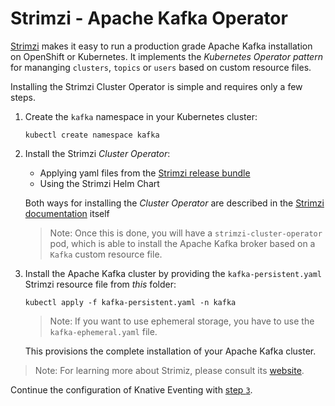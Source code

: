 # Strimzi - Apache Kafka Operator

[Strimzi](http://strimzi.io) makes it easy to run a production grade Apache Kafka installation on OpenShift or Kubernetes. It implements the _Kubernetes Operator pattern_ for mananging `clusters`, `topics` or `users` based on custom resource files. 

Installing the Strimzi Cluster Operator is simple and requires only a few steps.

1. Create the `kafka` namespace in your Kubernetes cluster:
    ```
    kubectl create namespace kafka
    ```

1. Install the Strimzi _Cluster Operator_:

    * Applying yaml files from the [Strimzi release bundle](https://github.com/strimzi/strimzi-kafka-operator/releases/latest)
    * Using the Strimzi Helm Chart

    Both ways for installing the _Cluster Operator_ are described in the [Strimzi documentation](http://strimzi.io/docs/master/#cluster-operator-str) itself

    > Note: Once this is done, you will have a `strimzi-cluster-operator` pod, which is able to install the Apache Kafka broker based on a `Kafka` custom resource file.

1. Install the Apache Kafka cluster by providing the `kafka-persistent.yaml` Strimzi resource file from _this_ folder:
      ```
      kubectl apply -f kafka-persistent.yaml -n kafka
      ```
    > Note: If you want to use ephemeral storage, you have to use the `kafka-ephemeral.yaml` file.

    This provisions the complete installation of your Apache Kafka cluster.

> Note: For learning more about Strimiz, please consult its [website](http://strimzi.io).

Continue the configuration of Knative Eventing with [step `3`](../).
